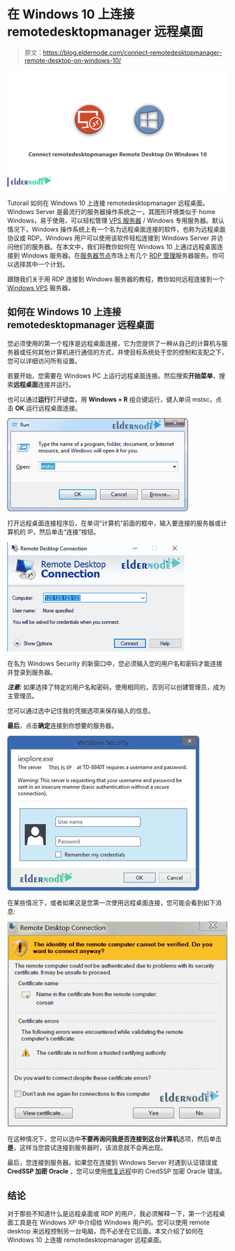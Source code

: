 # 在 Windows 10 上连接 remotedesktopmanager 远程桌面

> 原文：<https://blog.eldernode.com/connect-remotedesktopmanager-remote-desktop-on-windows-10/>

![How to Remote Desktop On Windows 10](img/d80394fe1fe63d4dbcdba07a88604811.png)

Tutorail 如何在 Windows 10 上连接 remotedesktopmanager 远程桌面。Windows Server 是最流行的服务器操作系统之一，其图形环境类似于 home Windows，易于使用，可以轻松管理 [VPS 服务器](https://eldernode.com/vps/) / Windows 专用服务器。默认情况下，Windows 操作系统上有一个名为远程桌面连接的软件，也称为远程桌面协议或 RDP。Windows 用户可以使用该软件轻松连接到 Windows Server 并访问他们的服务器。在本文中，我们将教你如何在 Windows 10 上通过远程桌面连接到 Windows 服务器。在[服务器节点](https://eldernode.com/)市场上有几个 [RDP 管理](https://eldernode.com/buy-rdp/)服务器服务。你可以选择其中一个计划。

跟随我们关于用 RDP 连接到 Windows 服务器的教程，教你如何远程连接到一个 [Windows VPS](https://eldernode.com/windows-vps/) 服务器。

## 如何在 Windows 10 上连接 remotedesktopmanager 远程桌面

您必须使用的第一个程序是远程桌面连接，它为您提供了一种从自己的计算机与服务器或任何其他计算机进行通信的方式，并使目标系统处于您的控制和支配之下，您可以详细访问所有设置。

若要开始，您需要在 Windows PC 上运行远程桌面连接。然后搜索**开始菜单**，搜索**远程桌面**连接并运行。

也可以通过**运行**打开键盘，用 **Windows + R** 组合键运行，键入单词 mstsc，点击 **OK** 运行远程桌面连接。

![how to access remote desktop](img/272ae52fb18a7f118207a8bdb41c6c3a.png)

打开远程桌面连接程序后，在单词“计算机”前面的框中，输入要连接的服务器或计算机的 IP，然后单击“连接”按钮。

![Remote Desktop Connection](img/02f061d117be4582aa1487bb8cd7500f.png)

在名为 Windows Security 的新窗口中，您必须输入您的用户名和密码才能连接并登录到服务器。

***注意:*** 如果选择了特定的用户名和密码，使用相同的，否则可以创建管理员，成为主管理员。

您可以通过选中记住我的凭据选项来保存输入的信息。

**最后**，点击**确定**连接到你想要的服务器。

![Remote Desktop Connection](img/ce1c1790fa436debfb176f213295611c.png)

在某些情况下，或者如果这是您第一次使用远程桌面连接，您可能会看到如下消息:

![remote desktop certificate](img/7fd971e2d4ea68cd304e4584abe3abcb.png)

在这种情况下，您可以选中**不要再询问我是否连接到这台计算机**选项，然后单击**是**，这样当您尝试连接到服务器时，该消息就不会再出现。

最后，您连接到服务器。如果您在连接到 Windows Server 时遇到认证错误或 **CredSSP 加密 Oracle** ，您可以使用[修复远程](https://blog.eldernode.com/fix-credssp-encryption-oracle-error-in-remote/)中的 CredSSP 加密 Oracle 错误。

## 结论

对于那些不知道什么是远程桌面或 RDP 的用户，我必须解释一下，第一个远程桌面工具是在 Windows XP 中介绍给 Windows 用户的。您可以使用 remote desktop 来远程控制另一台电脑，而不必坐在它后面。本文介绍了如何在 Windows 10 上连接 remotedesktopmanager 远程桌面。